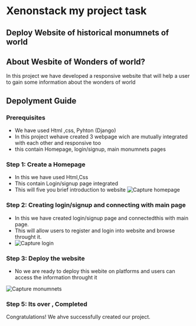 # Xenonstack my project task


## Deploy Website of historical monumnets of world


## About Wesbite of Wonders of world?
In this project we have developed a responsive website that will help a user to gain some information about the wonders of world


## Depolyment Guide

### Prerequisites
- We have used Html ,css, Pyhton (Django)
- In this project wehave created 3 webpage wich are mutually integrated with each other and responsive too
- this contain Homepage, login/signup, main monumnets pages


### Step 1: Create a Homepage
- In this we have used Html,Css
- This contain Login/signup page integrated 
- This will five you brief introduction to website
![Capture homepage](https://user-images.githubusercontent.com/73380583/182298071-48a7622e-4f32-4482-9f0f-7de953bfbb3d.JPG)




### Step 2: Creating login/signup and connecting with main page 
- In this we have created login/signup page and connectedthis with main page.
- This will allow users to register and login into website and browse throught it.
- ![Capture login](https://user-images.githubusercontent.com/73380583/182298118-aff86e91-0ca0-4107-a53c-89cbd75dbeb7.JPG)

 



### Step 3: Deploy the website
- No we are ready to deploy this webite on platforms and users can access the information throught it

![Capture monumnets](https://user-images.githubusercontent.com/73380583/182298152-fefe4c8c-45c6-4d97-80af-6a040f288fd2.JPG)





### Step 5: Its over , Completed
Congratulations! We ahve successfully created our project.

